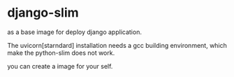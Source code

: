 # django-slim
as a base image for deploy django application.

The uvicorn[starndard] installation needs a gcc building environment, which make the python-slim does not work.

you can create a image for your self.
